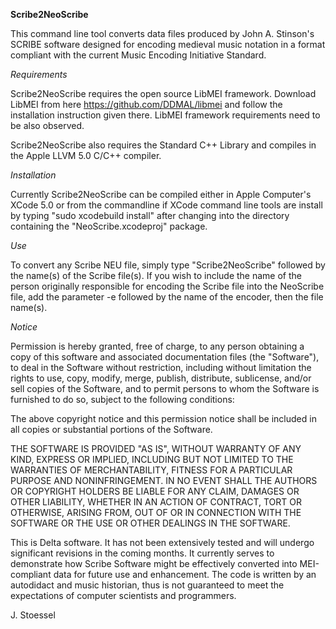 **Scribe2NeoScribe**

This command line tool converts data files produced by John A. Stinson's SCRIBE software designed for encoding medieval music notation in a format compliant with the current Music Encoding Initiative Standard.

_Requirements_

Scribe2NeoScribe requires the open source LibMEI framework. Download LibMEI from here https://github.com/DDMAL/libmei and follow the installation instruction given there. LibMEI framework requirements need to be also observed.

Scribe2NeoScribe also requires the Standard C++ Library and compiles in the Apple LLVM 5.0 C/C++ compiler.

_Installation_

Currently Scribe2NeoScribe can be compiled either in Apple Computer's XCode 5.0 or from the commandline if XCode command line tools are install by typing "sudo xcodebuild install" after changing into the directory containing the "NeoScribe.xcodeproj" package.

_Use_

To convert any Scribe NEU file, simply type "Scribe2NeoScribe" followed by the name(s) of the Scribe file(s). If you wish to include the name of the person originally responsible for encoding the Scribe file into the NeoScribe file, add the parameter -e followed by the name of the encoder, then the file name(s).

_Notice_

Permission is hereby granted, free of charge, to any person obtaining a copy of this software and associated documentation files (the "Software"), to deal in the Software without restriction, including without limitation the rights to use, copy, modify, merge, publish, distribute, sublicense, and/or sell copies of the Software, and to permit persons to whom the Software is furnished to do so, subject to the following conditions:
 
The above copyright notice and this permission notice shall be included in all copies or substantial portions of the Software.
 
THE SOFTWARE IS PROVIDED "AS IS", WITHOUT WARRANTY OF ANY KIND, EXPRESS OR IMPLIED, INCLUDING BUT NOT LIMITED TO THE WARRANTIES OF MERCHANTABILITY, FITNESS FOR A PARTICULAR PURPOSE AND NONINFRINGEMENT. IN NO EVENT SHALL THE AUTHORS OR COPYRIGHT HOLDERS BE LIABLE FOR ANY CLAIM, DAMAGES OR OTHER LIABILITY, WHETHER IN AN ACTION OF CONTRACT, TORT OR OTHERWISE, ARISING FROM, OUT OF OR IN CONNECTION WITH THE SOFTWARE OR THE USE OR OTHER DEALINGS IN THE SOFTWARE.

This is Delta software. It has not been extensively tested and will undergo significant revisions in the coming months. It currently serves to demonstrate how Scribe Software might be effectively converted into MEI-compliant data for future use and enhancement. The code is written by an autodidact and music historian, thus is not guaranteed to meet the expectations of computer scientists and programmers.

J. Stoessel

